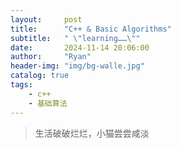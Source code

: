 ```yaml
---
layout:     post
title:      "C++ & Basic Algorithms"
subtitle:   " \"learning……\""
date:       2024-11-14 20:06:00
author:     "Ryan"
header-img: "img/bg-walle.jpg"
catalog: true
tags:
    - c++
    - 基础算法
---
```


> 生活破破烂烂，小猫尝尝咸淡






